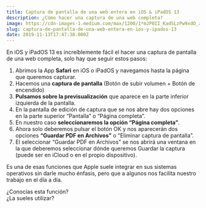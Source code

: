 ```yaml
---
title: Captura de pantalla de una web entera en iOS & iPadOS 13
description: ¿Cómo hacer una captura de una web completa?
image: https://cdn-images-1.medium.com/max/1200/1*mJP0II_KadSLzPw9xdO_zw.jpeg
slug: captura-de-pantalla-de-una-web-entera-en-ios-y-ipados-13
date: 2019-11-13T17:47:38.000Z
---
```


En iOS y iPadOS 13 es increíblemente fácil el hacer una captura de pantalla de una web completa, solo hay que seguir estos pasos:

1. Abrimos la App **Safari** en iOS o iPadOS y navegamos hasta la página que queremos capturar.
2. Hacemos una **captura de pantalla** (Botón de subir volumen + Botón de encendido)
3. **Pulsamos sobre la previsualización** que aparece en la parte inferior izquierda de la pantalla.
4. En la pantalla de edición de captura que se nos abre hay dos opciones en la parte superior “Pantalla” o “Página completa”.
5. En nuestro caso **seleccionaremos la opción “Página completa”**.
6. Ahora solo deberemos pulsar el botón OK y nos aparecerán dos opciones **“Guardar PDF en Archivos”** o “Eliminar captura de pantalla”.
7. El seleccionar “Guardar PDF en Archivos” se nos abrirá una ventana en la que deberemos seleccionar dónde queremos Guardar la captura (puede ser en iCloud o en el propio dispositivo).

Es una de esas funciones que Apple suele integrar en sus sistemas operativos sin darle mucho énfasis, pero que a algunos nos facilita nuestro trabajo en el día a día.

¿Conocías esta función?  
¿La sueles utilizar?
